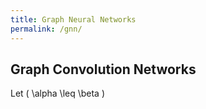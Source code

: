 ```yaml
---
title: Graph Neural Networks
permalink: /gnn/
---
```


## Graph Convolution Networks
Let \( \alpha \leq \beta \)
